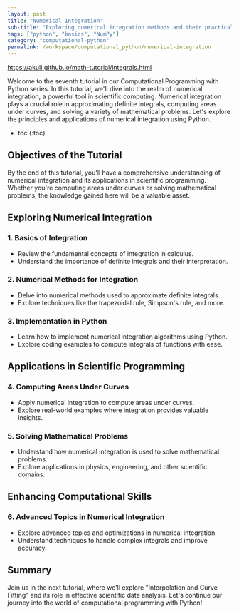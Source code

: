 ```yaml
---
layout: post
title: "Numerical Integration"
sub-title: "Exploring numerical integration methods and their practical applications in scientific simulations."
tags: ["python", "basics", "NumPy"]
category: "computational-python"
permalink: /workspace/computational_python/numerical-integration
---
```


https://akuli.github.io/math-tutorial/integrals.html

Welcome to the seventh tutorial in our Computational Programming with Python series. In this tutorial, we'll dive into the realm of numerical integration, a powerful tool in scientific computing. Numerical integration plays a crucial role in approximating definite integrals, computing areas under curves, and solving a variety of mathematical problems. Let's explore the principles and applications of numerical integration using Python.

* toc
{:toc}

## Objectives of the Tutorial

By the end of this tutorial, you'll have a comprehensive understanding of numerical integration and its applications in scientific programming. Whether you're computing areas under curves or solving mathematical problems, the knowledge gained here will be a valuable asset. 

## Exploring Numerical Integration

### 1. Basics of Integration
   - Review the fundamental concepts of integration in calculus.
   - Understand the importance of definite integrals and their interpretation.

### 2. Numerical Methods for Integration
   - Delve into numerical methods used to approximate definite integrals.
   - Explore techniques like the trapezoidal rule, Simpson's rule, and more.

### 3. Implementation in Python
   - Learn how to implement numerical integration algorithms using Python.
   - Explore coding examples to compute integrals of functions with ease.

## Applications in Scientific Programming

### 4. Computing Areas Under Curves
   - Apply numerical integration to compute areas under curves.
   - Explore real-world examples where integration provides valuable insights.

### 5. Solving Mathematical Problems
   - Understand how numerical integration is used to solve mathematical problems.
   - Explore applications in physics, engineering, and other scientific domains.

## Enhancing Computational Skills

### 6. Advanced Topics in Numerical Integration
   - Explore advanced topics and optimizations in numerical integration.
   - Understand techniques to handle complex integrals and improve accuracy.


## Summary

Join us in the next tutorial, where we'll explore "Interpolation and Curve Fitting" and its role in effective scientific data analysis. Let's continue our journey into the world of computational programming with Python!